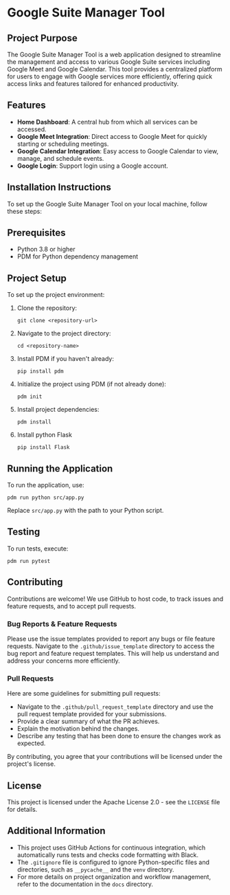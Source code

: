 # Google Suite Manager Tool

## Project Purpose
The Google Suite Manager Tool is a web application designed to streamline the management and access to various Google Suite services including Google Meet and Google Calendar. This tool provides a centralized platform for users to engage with Google services more efficiently, offering quick access links and features tailored for enhanced productivity.

## Features
- **Home Dashboard**: A central hub from which all services can be accessed.
- **Google Meet Integration**: Direct access to Google Meet for quickly starting or scheduling meetings.
- **Google Calendar Integration**: Easy access to Google Calendar to view, manage, and schedule events.
- **Google Login**: Support login using a Google account.

## Installation Instructions
To set up the Google Suite Manager Tool on your local machine, follow these steps:

## Prerequisites

- Python 3.8 or higher
- PDM for Python dependency management

## Project Setup

To set up the project environment:

1. Clone the repository:
   ```
   git clone <repository-url>
   ```

2. Navigate to the project directory:
   ```
   cd <repository-name>
   ```

3. Install PDM if you haven't already:
   ```
   pip install pdm
   ```

4. Initialize the project using PDM (if not already done):
   ```
   pdm init
   ```

5. Install project dependencies:
   ```
   pdm install
   ```
6. Install python Flask
   ```
   pip install Flask
   ```
## Running the Application

To run the application, use:
```
pdm run python src/app.py
```

Replace `src/app.py` with the path to your Python script.

## Testing

To run tests, execute:
```
pdm run pytest
```

## Contributing

Contributions are welcome! We use GitHub to host code, to track issues and feature requests, and to accept pull requests.

### Bug Reports & Feature Requests

Please use the issue templates provided to report any bugs or file feature requests. Navigate to the `.github/issue_template` directory to access the bug report and feature request templates. This will help us understand and address your concerns more efficiently.

### Pull Requests

Here are some guidelines for submitting pull requests:
- Navigate to the `.github/pull_request_template` directory and use the pull request template provided for your submissions.
- Provide a clear summary of what the PR achieves.
- Explain the motivation behind the changes.
- Describe any testing that has been done to ensure the changes work as expected.

By contributing, you agree that your contributions will be licensed under the project's license.

## License

This project is licensed under the Apache License 2.0 - see the `LICENSE` file for details.

## Additional Information

- This project uses GitHub Actions for continuous integration, which automatically runs tests and checks code formatting with Black.
- The `.gitignore` file is configured to ignore Python-specific files and directories, such as `__pycache__` and the `venv` directory.
- For more details on project organization and workflow management, refer to the documentation in the `docs` directory.
